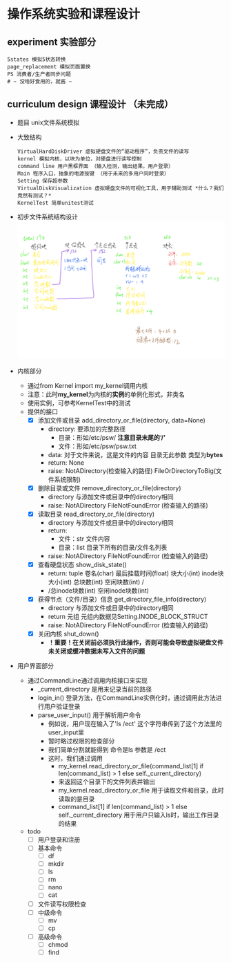 # 操作系统实验和课程设计

## experiment 实验部分
    5states 模拟5状态转换
    page_replacement 模拟页面置换
    PS 消费者/生产者同步问题
    # ~ 没啥好食用的，就酱 ~
  
## curriculum design 课程设计 （未完成）
  - 题目 unix文件系统模拟
  - 大致结构
    
        VirtualHardDiskDriver 虚拟硬盘文件的“驱动程序”，负责文件的读写
        kernel 模拟内核，以块为单位，对硬盘进行读写控制
        command line 用户黑框界面 （输入检测，输出结果，用户登录）
        Main 程序入口，抽象的电源按键 （用于未来的多用户同时登录）
        Setting 保存超参数
        VirtualDiskVisualization 虚拟硬盘文件的可视化工具，用于辅助测试 *什么？我们竟然有测试？*
        KernelTest 简单unitest测试
        
  - 初步文件系统结构设计
  ![Image text](./miscellaneous/文件系统结构.png)
          
  - 内核部分
      - 通过from Kernel import my_kernel调用内核
      - 注意：此时**my_kernel**为内核的**实例**的单例化形式，非类名
      - 使用实例，可参考KernelTest中的测试
      - 提供的接口
          - [x] 添加文件或目录 add_directory_or_file(directory, data=None)
              - directory: 要添加的完整路径
                - 目录：形如/etc/psw/ **注意目录末尾的‘/’** 
                - 文件：形如/etc/psw/psw.txt
              - data: 对于文件来说，这是文件的内容 目录无此参数 类型为**bytes**
              - return: None
              - raise: NotADirectory(检查输入的路径) FileOrDirectoryToBig(文件系统限制)
          - [x] 删除目录或文件 remove_directory_or_file(directory)
            - directory 与添加文件或目录中的directory相同
            - raise: NotADirectory FileNotFoundError (检查输入的路径)
          - [x] 读取目录 read_directory_or_file(directory)
              - directory 与添加文件或目录中的directory相同
              - return:
                - 文件：str 文件内容
                - 目录：list 目录下所有的目录/文件名列表
              - raise: NotADirectory FileNotFoundError (检查输入的路径)
          - [x] 查看硬盘状态 show_disk_state()
            - return: tuple 卷名(char)  最后挂载时间(float) 块大小(int) inode块大小(int) 总块数(int) 空闲块数(int) /
            - /总inode块数(int) 空闲inode块数(int)
          - [x] 获得节点（文件/目录）信息 get_directory_file_info(directory)
            - directory 与添加文件或目录中的directory相同
            - return 元组 元组内数据见Setting.INODE_BLOCK_STRUCT
            - raise: NotADirectory FileNotFoundError (检查输入的路径)
          - [x] 关闭内核 shut_down()
              - **！重要！在关闭前必须执行此操作，否则可能会导致虚拟硬盘文件未关闭或缓冲数据未写入文件的问题**
          
    
  - 用户界面部分
    - 通过CommandLine通过调用内核接口来实现
        - _current_directory 是用来记录当前的路径
        - login_in() 登录方法，在CommandLine实例化时，通过调用此方法进行用户验证登录
        - parse_user_input() 用于解析用户命令
            - 例如说，用户现在输入了'ls /ect' 这个字符串传到了这个方法里的user_input里
            - 暂时略过权限的检查部分
            - 我们简单分割就能得到 命令是ls 参数是 /ect
            - 这时，我们通过调用
                - my_kernel.read_directory_or_file(command_list[1] if len(command_list) > 1 else self._current_directory)
                - 来返回这个目录下的文件列表并输出
                - my_kernel.read_directory_or_file 用于读取文件和目录，此时读取的是目录
                - command_list[1] if len(command_list) > 1 else self._current_directory 用于用户只输入ls时，输出工作目录的结果
    - todo
      - [ ] 用户登录和注册
      - [ ] 基本命令
        - [ ] df
        - [ ] mkdir
        - [ ] ls
        - [ ] rm
        - [ ] nano
        - [ ] cat
      - [ ] 文件读写权限检查
      - [ ] 中级命令
        - [ ] mv
        - [ ] cp
      - [ ] 高级命令
        - [ ] chmod
        - [ ] find
